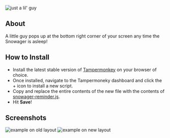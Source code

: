 ![just a lil' guy](https://imgur.com/qpGwXS1.png)

## About
A little guy pops up at the bottom right corner of your screen any time the Snowager is asleep!

## How to Install
- Install the latest stable version of [Tampermonkey](https://www.tampermonkey.net/) on your browser of choice.
- Once installed, navigate to the Tampermoneky dashboard and click the + icon to install a new script.
- Copy and replace the entire contents of the new file with the contents of [snowager-reminder.js](https://github.com/neekko/neopets/blob/main/userscripts/snowager-reminder/snowager-reminder.js).
- Hit **Save**!

## Screenshots
![example on old layout](https://imgur.com/qVhyuFy.png)
![example on new layout](https://imgur.com/j2Ia4bc.png)